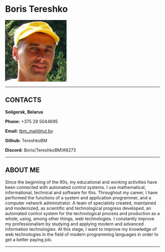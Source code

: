 # Boris Tereshko
![photo](./assets/img/TBMonRS.jpg "My photo")
***
## CONTACTS
**Soligorsk, Belarus**

**Phone:** +375 29 5044695

**Email:** tbm_mail@tut.by

**Github:** TereshkoBM

**Discord:** Boris(TereshkoBM)#8273

***
## ABOUT ME
Since the beginning of the 90s, my educational and working activities have been connected with automated control systems. I use mathematical, informational, technical and software for this. Throughout my career, I have performed the functions of a system and application programmer, and a computer network administrator. A team of specialists created, maintained and modernized, as scientific and technological progress developed, an automated control system for the technological process and production as a whole, using, among other things, web technologies. I constantly improve my professionalism by studying and applying modern and advanced information technologies. At this stage, I want to improve my knowledge of web technologies in the field of modern programming languages in order to get a better paying job.
***